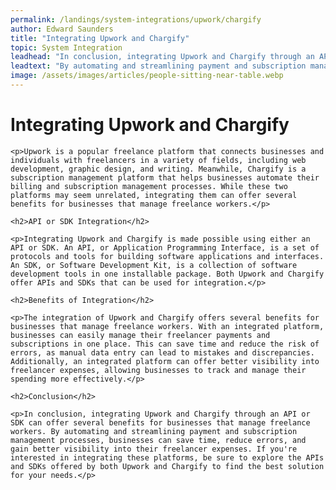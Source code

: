 ```yaml
---
permalink: /landings/system-integrations/upwork/chargify
author: Edward Saunders
title: "Integrating Upwork and Chargify"
topic: System Integration
leadhead: "In conclusion, integrating Upwork and Chargify through an API or SDK can offer several benefits for businesses that manage freelance workers"
leadtext: "By automating and streamlining payment and subscription management processes, businesses can save time, reduce errors, and gain better visibility into their freelancer expenses. If you're interested in integrating these platforms, be sure to explore the APIs and SDKs offered by both Upwork and Chargify to find the best solution for your needs."
image: /assets/images/articles/people-sitting-near-table.webp
---
```

<div class="arttext">
	<h1>Integrating Upwork and Chargify</h1>

	<p>Upwork is a popular freelance platform that connects businesses and individuals with freelancers in a variety of fields, including web development, graphic design, and writing. Meanwhile, Chargify is a subscription management platform that helps businesses automate their billing and subscription management processes. While these two platforms may seem unrelated, integrating them can offer several benefits for businesses that manage freelance workers.</p>

	<h2>API or SDK Integration</h2>

	<p>Integrating Upwork and Chargify is made possible using either an API or SDK. An API, or Application Programming Interface, is a set of protocols and tools for building software applications and interfaces. An SDK, or Software Development Kit, is a collection of software development tools in one installable package. Both Upwork and Chargify offer APIs and SDKs that can be used for integration.</p>

	<h2>Benefits of Integration</h2>

	<p>The integration of Upwork and Chargify offers several benefits for businesses that manage freelance workers. With an integrated platform, businesses can easily manage their freelancer payments and subscriptions in one place. This can save time and reduce the risk of errors, as manual data entry can lead to mistakes and discrepancies. Additionally, an integrated platform can offer better visibility into freelancer expenses, allowing businesses to track and manage their spending more effectively.</p>

	<h2>Conclusion</h2>

	<p>In conclusion, integrating Upwork and Chargify through an API or SDK can offer several benefits for businesses that manage freelance workers. By automating and streamlining payment and subscription management processes, businesses can save time, reduce errors, and gain better visibility into their freelancer expenses. If you're interested in integrating these platforms, be sure to explore the APIs and SDKs offered by both Upwork and Chargify to find the best solution for your needs.</p>

</div>